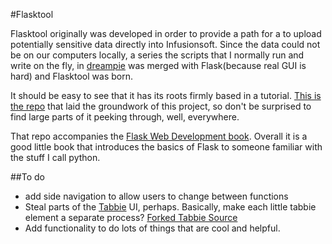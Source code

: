 #Flasktool

Flasktool originally was developed in order to provide a path for a  to upload potentially sensitive data directly into Infusionsoft. Since the data could not be on our computers locally, a series the scripts that I normally run and write on the fly, in [dreampie](http://dreampie.org) was merged with Flask(because real GUI is hard) and Flasktool was born.

It should be easy to see that it has its roots firmly based in a tutorial. [This is the repo](https://github.com/miguelgrinberg/flasky) that laid the groundwork of this project, so don't be surprised to find large parts of it peeking through, well, everywhere.

That repo accompanies the [Flask Web Development book](http://amzn.com/1449372627). Overall it is a good little book that introduces the basics of Flask to someone familiar with the stuff I call python.

##To do

* add side navigation to allow users to change between functions
* Steal parts of the [Tabbie](https://tabbie.io/) UI, perhaps. Basically, make each little tabbie element a separate process? [Forked Tabbie Source](https://github.com/jeremiahmarks/tabbie)
* Add functionality to do lots of things that are cool and helpful.
